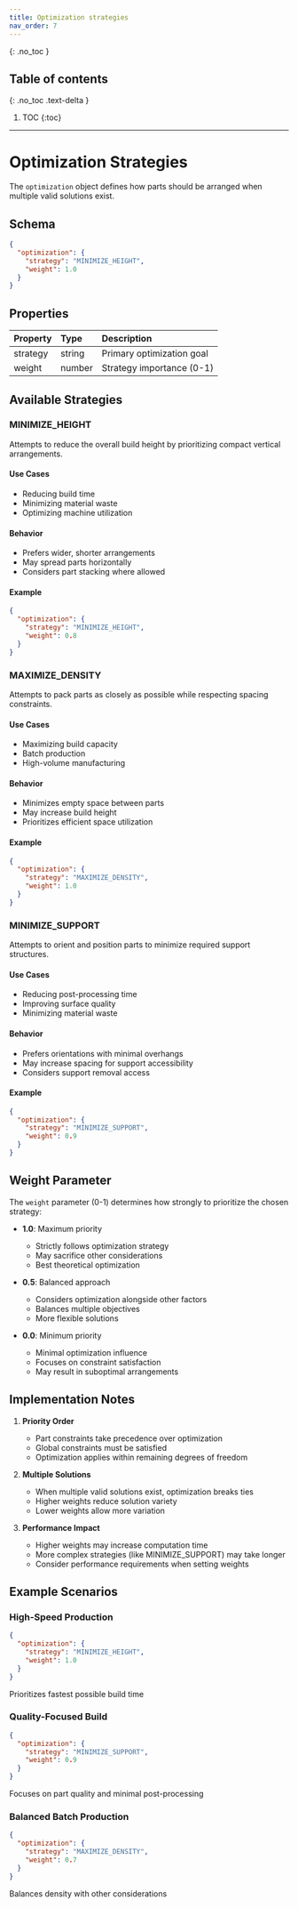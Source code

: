 ```yaml
---
title: Optimization strategies
nav_order: 7
---
```


{: .no_toc }

## Table of contents
{: .no_toc .text-delta }

1. TOC
{:toc}

---

# Optimization Strategies

The `optimization` object defines how parts should be arranged when multiple valid solutions exist.

## Schema

```json
{
  "optimization": {
    "strategy": "MINIMIZE_HEIGHT",
    "weight": 1.0
  }
}
```

## Properties

| Property | Type | Description |
|:---------|:-----|:------------|
| strategy | string | Primary optimization goal |
| weight | number | Strategy importance (0-1) |

## Available Strategies

### MINIMIZE_HEIGHT

Attempts to reduce the overall build height by prioritizing compact vertical arrangements.

#### Use Cases
- Reducing build time
- Minimizing material waste
- Optimizing machine utilization

#### Behavior
- Prefers wider, shorter arrangements
- May spread parts horizontally
- Considers part stacking where allowed

#### Example
```json
{
  "optimization": {
    "strategy": "MINIMIZE_HEIGHT",
    "weight": 0.8
  }
}
```

### MAXIMIZE_DENSITY

Attempts to pack parts as closely as possible while respecting spacing constraints.

#### Use Cases
- Maximizing build capacity
- Batch production
- High-volume manufacturing

#### Behavior
- Minimizes empty space between parts
- May increase build height
- Prioritizes efficient space utilization

#### Example
```json
{
  "optimization": {
    "strategy": "MAXIMIZE_DENSITY",
    "weight": 1.0
  }
}
```

### MINIMIZE_SUPPORT

Attempts to orient and position parts to minimize required support structures.

#### Use Cases
- Reducing post-processing time
- Improving surface quality
- Minimizing material waste

#### Behavior
- Prefers orientations with minimal overhangs
- May increase spacing for support accessibility
- Considers support removal access

#### Example
```json
{
  "optimization": {
    "strategy": "MINIMIZE_SUPPORT",
    "weight": 0.9
  }
}
```

## Weight Parameter

The `weight` parameter (0-1) determines how strongly to prioritize the chosen strategy:

- **1.0**: Maximum priority
  - Strictly follows optimization strategy
  - May sacrifice other considerations
  - Best theoretical optimization

- **0.5**: Balanced approach
  - Considers optimization alongside other factors
  - Balances multiple objectives
  - More flexible solutions

- **0.0**: Minimum priority
  - Minimal optimization influence
  - Focuses on constraint satisfaction
  - May result in suboptimal arrangements

## Implementation Notes

1. **Priority Order**
   - Part constraints take precedence over optimization
   - Global constraints must be satisfied
   - Optimization applies within remaining degrees of freedom

2. **Multiple Solutions**
   - When multiple valid solutions exist, optimization breaks ties
   - Higher weights reduce solution variety
   - Lower weights allow more variation

3. **Performance Impact**
   - Higher weights may increase computation time
   - More complex strategies (like MINIMIZE_SUPPORT) may take longer
   - Consider performance requirements when setting weights

## Example Scenarios

### High-Speed Production
```json
{
  "optimization": {
    "strategy": "MINIMIZE_HEIGHT",
    "weight": 1.0
  }
}
```
Prioritizes fastest possible build time

### Quality-Focused Build
```json
{
  "optimization": {
    "strategy": "MINIMIZE_SUPPORT",
    "weight": 0.9
  }
}
```
Focuses on part quality and minimal post-processing

### Balanced Batch Production
```json
{
  "optimization": {
    "strategy": "MAXIMIZE_DENSITY",
    "weight": 0.7
  }
}
```
Balances density with other considerations